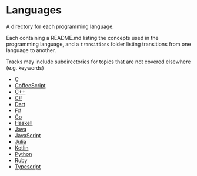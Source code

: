 # Languages

A directory for each programming language.

Each containing a README.md listing the concepts used in the programming language, and a `transitions` folder listing transitions from one language to another.

Tracks may include subdirectories for topics that are not covered elsewhere (e.g. keywords)

- [C](/languages/c)
- [CoffeeScript](/languages/coffeescript/README.md)
- [C++](/languages/cplusplus/README.md)
- [C#](/languages/csharp/README.md)
- [Dart](/languages/dart/README.md)
- [F#](/languages/fsharp/README.md)
- [Go](/languages/go/README.md)
- [Haskell](/languages/haskell/README.md)
- [Java](/languages/java/README.md)
- [JavaScript](/languages/javascript/README.md)
- [Julia](/languages/julia/README.md)
- [Kotlin](/languages/kotlin/README.md)
- [Python](/languages/python/README.md)
- [Ruby](/languages/ruby/README.md)
- [Typescript](/languages/typescript/README.md)
